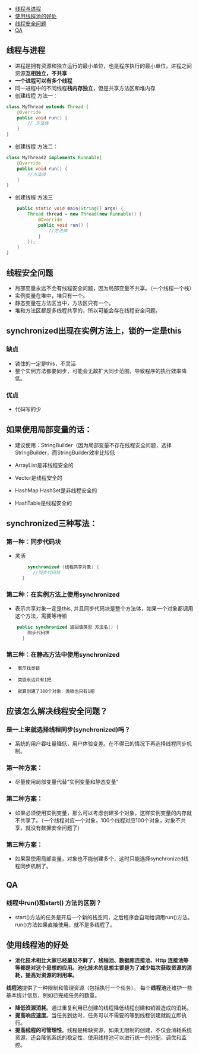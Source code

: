 <!-- TOC -->

- [线程与进程](#线程与进程)
- [使用线程池的好处](#使用线程池的好处)
- [线程安全问题](#线程安全问题)
- [QA](#QA)
<!-- /TOC -->

## 线程与进程
- 进程是拥有资源和独立运行的最小单位，也是程序执行的最小单位。进程之间资源**互相独立，不共享**
- **一个进程可以有多个线程**
- 同一进程中的不同线程**栈内存独立**，但是共享方法区和堆内存
- 创建线程 方法一：
```java
class MyThread extends Thread {
    @Override
    public void run() {
        // 方法体
    }
}
```
- 创建线程 方法二：
```java
class MyThread2 implements Runnable{
    @Override
    public void run() {
        //方法体
    }
}


```
- 创建线程 方法三
```java
    public static void main(String[] args) {
        Thread thread = new Thread(new Runnable() {
            @Override
            public void run() {
                //方法体
            }
        });
    }
}
```
## 线程安全问题
- 局部变量永远不会有线程安全问题，因为局部变量不共享。（一个线程一个栈）
- 实例变量在堆中，堆只有一个。
- 静态变量在方法区当中，方法区只有一个。
- 堆和方法区都是多线程共享的，所以可能会存在线程安全问题。

## synchronized出现在实例方法上，锁的一定是this
### 缺点
- 锁住的一定是this，不灵活
- 整个实例方法都要同步，可能会无故扩大同步范围，导致程序的执行效率降低。
### 优点
- 代码写的少

## 如果使用局部变量的话：
- 建议使用：StringBuilder（因为局部变量不存在线程安全问题，选择StringBuilder，而StringBuilder效率比较低

- ArrayList是非线程安全的
- Vector是线程安全的
- HashMap HashSet是非线程安全的
- HashTable是线程安全的

## synchronized三种写法：
###  第一种：同步代码块
- 灵活
```java
        synchronized (线程共享对象) {
          //同步代码块
      }
```
### 第二种：在实例方法上使用synchronized
- 表示共享对象一定是this, 并且同步代码块是整个方法体，如果一个对象都调用这个方法，需要等待锁
```java
    public synchronized 返回值类型 方法名() {
        同步代码块
      }
```
### 第三种：在静态方法中使用synchronized
-      表示找类锁
-      类锁永远只有1把
-      就算创建了100个对象，类锁也只有1把

## 应该怎么解决线程安全问题？
### 是一上来就选择线程同步(synchronized)吗？
-  系统的用户吞吐量降低，用户体验变差。在不得已的情况下再选择线程同步机制。

### 第一种方案：
-  尽量使用局部变量代替“实例变量和静态变量”
###  第二种方案：
-  如果必须使用实例变量，那么可以考虑创建多个对象，这样实例变量的内存就不共享了。（一个线程对应一个对象，100个线程对应100个对象，对象不共享，就没有数据安全问题了）
### 第三种方案：
-  如果泵使用局部变量，对象也不能创建多个，这时只能选择synchronized线程同步机制了。


## QA
### 线程中run()和start() 方法的区别？
- start()方法的任务是开启一个新的栈空间，之后程序会自动给调用run()方法。run()方法如果直接使用，就不是多线程了。

## 使用线程池的好处

- **池化技术相比大家已经屡见不鲜了，线程池、数据库连接池、Http 连接池等等都是对这个思想的应用。池化技术的思想主要是为了减少每次获取资源的消耗，提高对资源的利用率。**

**线程池**提供了一种限制和管理资源（包括执行一个任务）。 每个**线程池**还维护一些基本统计信息，例如已完成任务的数量。

- **降低资源消耗**。通过重复利用已创建的线程降低线程创建和销毁造成的消耗。
- **提高响应速度**。当任务到达时，任务可以不需要的等到线程创建就能立即执行。
- **提高线程的可管理性**。线程是稀缺资源，如果无限制的创建，不仅会消耗系统资源，还会降低系统的稳定性，使用线程池可以进行统一的分配，调优和监控。

